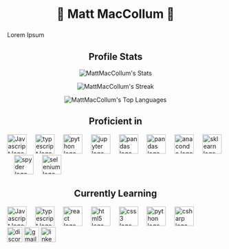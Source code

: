 <h1 align="center">🌿 Matt MacCollum 🌿</h1>

###

<div align='centre'>
    <p>
    Lorem Ipsum
    </p>

</div>


<div align="center">

<h2>Profile Stats</h2>
  
![MattMacCollum's Stats](https://github-readme-stats.vercel.app/api?username=MattMacCollum&theme=vue-dark&show_icons=true&hide_border=true&count_private=true)

  ![MattMacCollum's Streak](https://github-readme-streak-stats.herokuapp.com/?user=MattMacCollum&theme=vue-dark&hide_border=true)

  ![MattMacCollum's Top Languages](https://github-readme-stats.vercel.app/api/top-langs/?username=MattMacCollum&theme=vue-dark&show_icons=true&hide_border=true&layout=compact)

</div>




##


###
<div align='center'>
    <h2 align='centre'>Proficient in</h2>
    <div align="left">
    <img src="https://cdn.jsdelivr.net/gh/devicons/devicon@latest/icons/javascript/javascript-original.svg" height="45" alt="Javascript logo"/>
    <img width="12" />
    <img src="https://cdn.jsdelivr.net/gh/devicons/devicon@latest/icons/typescript/typescript-original.svg" height="45" alt="typescript logo"  />
    <img width="12" />
    <img src="https://cdn.jsdelivr.net/gh/devicons/devicon@latest/icons/python/python-original.svg" height="45" alt="python logo"  />
    <img width="12" />    
    <img src="https://cdn.jsdelivr.net/gh/devicons/devicon@latest/icons/jupyter/jupyter-original.svg" height="45" alt="jupyter logo"  />
    <img width="12" />
    <img src="https://cdn.jsdelivr.net/gh/devicons/devicon@latest/icons/pandas/pandas-original-wordmark.svg" height="45" alt="pandas logo"  />
    <img width="12" />
    <img src="https://cdn.jsdelivr.net/gh/devicons/devicon@latest/icons/matplotlib/matplotlib-original-wordmark.svg"
    height="45" alt="pandas logo" />
    <img width="12" />
    <img src="https://cdn.jsdelivr.net/gh/devicons/devicon@latest/icons/anaconda/anaconda-original.svg" height="45" alt="anaconda logo"  />
    <img width="12" />
    <img src="https://cdn.jsdelivr.net/gh/devicons/devicon@latest/icons/scikitlearn/scikitlearn-original.svg" height="45" alt="sklearn logo"  />
    <img width="12" />
    <img src="https://cdn.jsdelivr.net/gh/devicons/devicon@latest/icons/spyder/spyder-original.svg" 
    height="45" alt="spyder logo"/>
    <img width="12" />
    <img src="https://cdn.jsdelivr.net/gh/devicons/devicon@latest/icons/selenium/selenium-original.svg" 
    height="45" alt="selenium logo"/>
    <img width="12" />
    </div>
</div>



<div align='center'>
    <h2 align='centre'> Currently Learning </h2>
    <div align="left">
    <img src="https://cdn.jsdelivr.net/gh/devicons/devicon@latest/icons/javascript/javascript-original.svg" height="45" alt="Javascript logo"/>
    <img width="12" />
    <img src="https://cdn.jsdelivr.net/gh/devicons/devicon/icons/typescript/typescript-original.svg" height="45" alt="typescript logo"  />
    <img width="12" />
    <img src="https://cdn.jsdelivr.net/gh/devicons/devicon/icons/react/react-original.svg" height="45" alt="react logo"  />
    <img width="12" />
    <img src="https://cdn.jsdelivr.net/gh/devicons/devicon/icons/html5/html5-original.svg" height="45" alt="html5 logo"  />
    <img width="12" />
    <img src="https://cdn.jsdelivr.net/gh/devicons/devicon/icons/css3/css3-original.svg" height="45" alt="css3 logo"  />
    <img width="12" />
    <img src="https://cdn.jsdelivr.net/gh/devicons/devicon/icons/python/python-original.svg" height="45" alt="python logo"  />
    <img width="12" />
    <img src="https://cdn.jsdelivr.net/gh/devicons/devicon/icons/csharp/csharp-original.svg" height="45" alt="csharp logo"  />
    </div>
</div>




<div align="left">

  <img src="https://img.shields.io/static/v1?message=Discord&logo=discord&label=&color=7289DA&logoColor=white&labelColor=&style=for-the-badge" height="35" alt="discord logo"  />
  <img src="https://img.shields.io/static/v1?message=Gmail&logo=gmail&label=&color=D14836&logoColor=white&labelColor=&style=for-the-badge" height="35" alt="gmail logo"  />
  <img src="https://img.shields.io/static/v1?message=LinkedIn&logo=linkedin&label=&color=0077B5&logoColor=white&labelColor=&style=for-the-badge" height="35" alt="linkedin logo"  />

</div>

###

<br clear="both">


###

